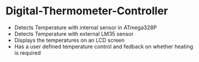 # Digital-Thermometer-Controller

- Detects Temperature with internal sensor in ATmega328P
- Detects Temperature with external LM35 sensor
- Displays the temperatures on an LCD screen
- Has a user defined temperature control and fedback on whether heating is required
